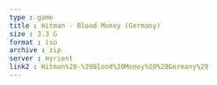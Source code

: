 ```yaml
---
type : game
title : Hitman - Blood Money (Germany)
size : 3.3 G
format : iso
archive : zip
server : myrient
link2 : Hitman%20-%20Blood%20Money%20%28Germany%29
---
```

